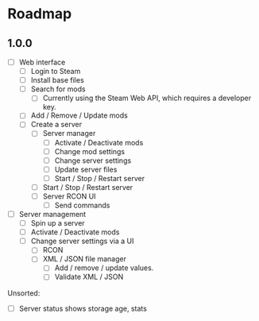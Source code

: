 # Roadmap

## 1.0.0

* [ ] Web interface
  * [ ] Login to Steam
  * [ ] Install base files
  * [ ] Search for mods
    * [ ] Currently using the Steam Web API, which requires a developer key.
  * [ ] Add / Remove / Update mods
  * [ ] Create a server
    * [ ] Server manager
      * [ ] Activate / Deactivate mods
      * [ ] Change mod settings
      * [ ] Change server settings
      * [ ] Update server files
      * [ ] Start / Stop / Restart server
    * [ ] Start / Stop / Restart server
    * [ ] Server RCON UI
      * [ ] Send commands

* [ ] Server management
  * [ ] Spin up a server
  * [ ] Activate / Deactivate mods
  * [ ] Change server settings via a UI
    * [ ] RCON
    * [ ] XML / JSON file manager
      * [ ] Add / remove / update values.
      * [ ] Validate XML / JSON

Unsorted:

* [ ] Server status shows storage age, stats
